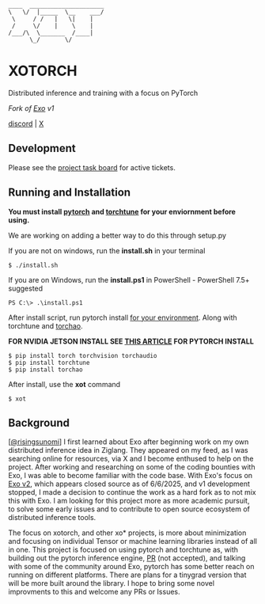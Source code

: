 ```
____  _____________________
\   \/  |_____  \__    ___/
 \     / /   |   \|    |   
 /     \/    |    \    |   
/___/\  \_______  /____|   
      \_/       \/       
```

# XOTORCH 
Distributed inference and training with a focus on PyTorch

*Fork of [Exo](https://github.com/exo-explore/exo) v1*

[discord](https://discord.gg/qUcSCehn) | [X](https://x.com/shamantekllc)

## Development
Please see the [project task board](https://github.com/orgs/shamantechnology/projects/3) for active tickets.

## Running and Installation
**You must install [pytorch](https://pytorch.org/) and [torchtune](https://docs.pytorch.org/torchtune/main/install.html) for your enviornment before using.**


We are working on adding a better way to do this through setup.py

If you are not on windows, run the **install.sh** in your terminal

```
$ ./install.sh
```

If you are on Windows, run the **install.ps1** in PowerShell - PowerShell 7.5+ suggested

```
PS C:\> .\install.ps1
```

After install script, run pytorch install [for your environment](https://pytorch.org/get-started/locally/). Along with torchtune and [torchao](https://github.com/pytorch/ao).

**FOR NVIDIA JETSON INSTALL SEE [THIS ARTICLE](https://docs.nvidia.com/deeplearning/frameworks/install-pytorch-jetson-platform/index.html) FOR PYTORCH INSTALL**


```
$ pip install torch torchvision torchaudio
$ pip install torchtune
$ pip install torchao
```

After install, use the **xot** command

```
$ xot
```

## Background

[[@risingsunomi](https://github.com/risingsunomi)] I first learned about Exo after beginning work on my own distributed inference idea in Ziglang. They appeared on my feed, as I was searching online for resources, via X and I become enthused to help on the project. After working and researching on some of the coding bounties with Exo, I was able to become familiar with the code base. With Exo's focus on [Exo v2](https://x.com/MattBeton/status/1930833977985679362), which appears closed source as of 6/6/2025, and v1 development stopped, I made a decision to continue the work as a hard fork as to not mix this with Exo. I am looking for this project more as more academic pursuit, to solve some early issues and to contribute to open source ecosystem of distributed inference tools.  

The focus on xotorch, and other xo* projects, is more about minimization and focusing on individual Tensor or machine learning libraries instead of all in one. This project is focused on using pytorch and torchtune as, with building out the pytorch inference engine, [PR](https://github.com/exo-explore/exo/pull/139) (not accepted), and talking with some of the community around Exo, pytorch has some better reach on running on different platforms. There are plans for a tinygrad version that will be more built around the library. I hope to bring some novel improvments to this and welcome any PRs or Issues.